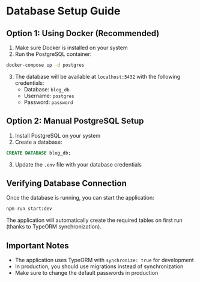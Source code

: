 # Database Setup Guide

## Option 1: Using Docker (Recommended)

1. Make sure Docker is installed on your system
2. Run the PostgreSQL container:
```bash
docker-compose up -d postgres
```

3. The database will be available at `localhost:5432` with the following credentials:
   - Database: `blog_db`
   - Username: `postgres`
   - Password: `password`

## Option 2: Manual PostgreSQL Setup

1. Install PostgreSQL on your system
2. Create a database:
```sql
CREATE DATABASE blog_db;
```

3. Update the `.env` file with your database credentials

## Verifying Database Connection

Once the database is running, you can start the application:
```bash
npm run start:dev
```

The application will automatically create the required tables on first run (thanks to TypeORM synchronization).

## Important Notes

- The application uses TypeORM with `synchronize: true` for development
- In production, you should use migrations instead of synchronization
- Make sure to change the default passwords in production